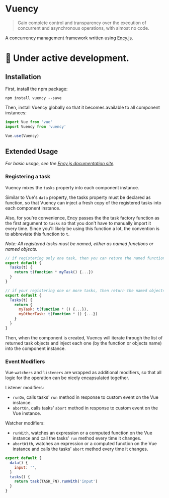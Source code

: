 # Vuency  

> Gain complete control and transparency over the execution of concurrent and asynchronous operations, with almost no code.

A concurrency management framework written using [Ency.js](https://github.com/encyjs/ency).


# 🚧 Under active development.

## Installation

First, install the npm package:

`npm install vuency --save`

Then, install Vuency globally so that it becomes available to all component instances:

```js
import Vue from 'vue'
import Vuency from 'vuency'

Vue.use(Vuency)
```

## Extended Usage

*For basic usage, see the [Ency.js documentation site](https://encyjs.alidcastano.com).*


### Registering a task

Vuency mixes the `tasks` property into each component instance.

Similar to Vue's `data` property, the tasks property must be declared as function, so that Vuency can inject a fresh copy of the  registered tasks into each component instance.

Also, for you're convenience, Ency passes the the task factory function as the first argument to `tasks` so that you don't have to manually import it every time. Since you'll likely be using this function a lot, the convention is to abbreviate this function to `t`.


*Note: All registered tasks must be named, either as named functions or named objects.*

```js
// if registering only one task, then you can return the named function
export default {
  Tasks(t) {
    return t(function * myTask() {...})
  }
}

// if your registering one or more tasks, then return the named objects
export default {
  Tasks(t) {
    return {
      myTask: t(function * () {...}),
      myOtherTask: t(function * () {...})
    }
  }
}
```

Then, when the component is created, Vuency will iterate through the list of returned task objects and inject each one (by the function or objects name) into the component instance.

### Event Modifiers

Vue `watchers` and `listeners` are wrapped as additional modifiers, so that all logic for the operation can be nicely encapsulated together.

Listener modifiers:

* `runOn`, calls tasks' `run` method in response to custom event on the Vue instance.
* `abortOn`, calls tasks' `abort` method in response to custom event on the Vue instance.

Watcher modifiers:

* `runWith`, watches an expression or a computed function on the Vue instance and call the tasks' `run` method every time it changes.
* `abortWith`, watches an expression or a computed function on the Vue instance and calls the tasks' `abort` method every time it changes.

```js
export default {
  data() {
    input: '',
  }
  tasks() {
    return task(TASK_FN).runWith('input')
  }
}
```
